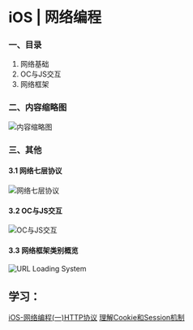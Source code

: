 # iOS | 网络编程

### 一、目录
1. 网络基础
2. OC与JS交互
3. 网络框架

### 二、内容缩略图
![内容缩略图](https://upload-images.jianshu.io/upload_images/1893416-60c9e4fb1e56115a.png?imageMogr2/auto-orient/strip%7CimageView2/2/w/1240)

### 三、其他
#### 3.1 网络七层协议
![网络七层协议](https://upload-images.jianshu.io/upload_images/1893416-3a06a882f7148466.png?imageMogr2/auto-orient/strip%7CimageView2/2/w/1240)

#### 3.2 OC与JS交互
![OC与JS交互](https://upload-images.jianshu.io/upload_images/1893416-4628b5093faf565b.png?imageMogr2/auto-orient/strip%7CimageView2/2/w/1240)

#### 3.3 网络框架类别概览
![URL Loading System](https://upload-images.jianshu.io/upload_images/1893416-4d0ed36fbf77ff1a.png?imageMogr2/auto-orient/strip%7CimageView2/2/w/1240)




## 学习：
[iOS-网络编程(一)HTTP协议](https://www.jianshu.com/p/0dd08712c649)
[理解Cookie和Session机制](https://www.cnblogs.com/andy-zhou/p/5360107.html)


